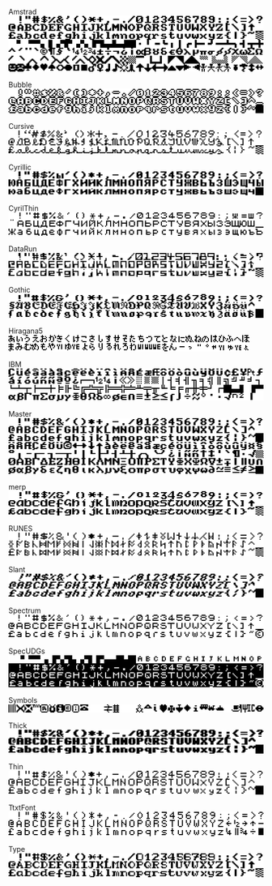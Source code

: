 Amstrad  
![Amstrad](images/Amstrad.png)  
  
Bubble  
![Bubble](images/Bubble.png)  
  
Cursive  
![Cursive](images/Cursive.png)  
  
Cyrillic  
![Cyrillic](images/Cyrillic.png)  
  
CyrilThin  
![CyrilThin](images/CyrilThin.png)  
  
DataRun  
![DataRun](images/DataRun.png)  
  
Gothic  
![Gothic](images/Gothic.png)  
  
Hiragana5  
![Hiragana5](images/Hiragana5.png)  
  
IBM  
![IBM](images/IBM.png)  
  
Master  
![Master](images/Master.png)  
  
merp  
![merp](images/merp.png)  
  
RUNES  
![RUNES](images/RUNES.png)  
  
Slant  
![Slant](images/Slant.png)  
  
Spectrum  
![Spectrum](images/Spectrum.png)  
  
SpecUDGs  
![SpecUDGs](images/SpecUDGs.png)  
  
Symbols  
![Symbols](images/Symbols.png)  
  
Thick  
![Thick](images/Thick.png)  
  
Thin  
![Thin](images/Thin.png)  
  
TtxtFont  
![TtxtFont](images/TtxtFont.png)  
  
Type  
![Type](images/Type.png)  
  
